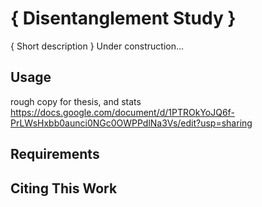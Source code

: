 # { Disentanglement Study }

{ Short description }
Under construction...

## Usage
rough copy for thesis, and stats
https://docs.google.com/document/d/1PTROkYoJQ6f-PrLWsHxbb0aunci0NGc0OWPPdlNa3Vs/edit?usp=sharing

## Requirements

## Citing This Work
